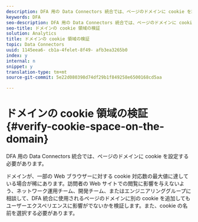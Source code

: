 ```yaml
---
description: DFA 用の Data Connectors 統合では、ページのドメインに cookie を設定する必要があります。
keywords: DFA
seo-description: DFA 用の Data Connectors 統合では、ページのドメインに cookie を設定する必要があります。
seo-title: ドメインの cookie 領域の検証
solution: Analytics
title: ドメインの cookie 領域の検証
topic: Data Connectors
uuid: 1145eea6- cb1a-4felet-8f49- afb3ea3265b0
index: y
internal: n
snippet: y
translation-type: tm+mt
source-git-commit: 5e22d080398d74df29b1f849258e6500168cd5aa

---
```



# ドメインの cookie 領域の検証{#verify-cookie-space-on-the-domain}

DFA 用の Data Connectors 統合では、ページのドメインに cookie を設定する必要があります。

ドメインが、一部の Web ブラウザーに対する cookie 対応数の最大値に達している場合が稀にあります。訪問者の Web サイトでの閲覧に影響を与えないよう、ネットワーク運用チーム、開発チーム、またはエンジニアリンググループに相談して、DFA 統合に使用されるページのドメインに別の cookie を追加してもユーザーエクスペリエンスに影響がでないかを検証します。また、cookie の名前を選択する必要があります。
